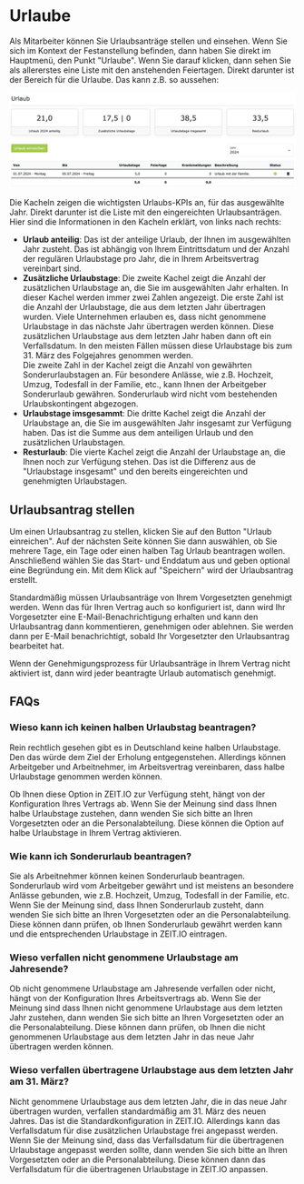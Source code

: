 # Urlaube 

Als Mitarbeiter können Sie Urlaubsanträge stellen und einsehen. Wenn Sie sich im Kontext der Festanstellung 
befinden, dann haben Sie direkt im Hauptmenü, den Punkt "Urlaube". Wenn Sie darauf klicken, dann sehen Sie 
als allererstes eine Liste mit den anstehenden Feiertagen. Direkt darunter ist der Bereich für die Urlaube.
Das kann z.B. so aussehen:

![Urlaube](../img/context-employee/vacations-01-de.png)

Die Kacheln zeigen die wichtigsten Urlaubs-KPIs an, für das ausgewählte Jahr. Direkt darunter ist die Liste
mit den eingereichten Urlaubsanträgen. Hier sind die Informationen in den Kacheln erklärt, von links nach rechts:

- **Urlaub anteilig**: Das ist der anteilige Urlaub, der Ihnen im ausgewählten Jahr zusteht.
  Das ist abhängig von Ihrem Eintrittsdatum und der Anzahl der regulären Urlaubstage pro Jahr, die in Ihrem
  Arbeitsvertrag vereinbart sind.
- **Zusätzliche Urlaubstage**: Die zweite Kachel zeigt die Anzahl der zusätzlichen Urlaubstage an, die Sie
  im ausgewählten Jahr erhalten. In dieser Kachel werden immer zwei Zahlen angezeigt. Die erste Zahl ist die
  Anzahl der Urlaubstage, die aus dem letzten Jahr übertragen wurden. Viele Unternehmen erlauben es, dass
  nicht genommene Urlaubstage in das nächste Jahr übertragen werden können. Diese zusätzlichen Urlaubstage
  aus dem letzten Jahr haben dann oft ein Verfallsdatum. In den meisten Fällen müssen diese Urlaubstage
  bis zum 31. März des Folgejahres genommen werden.<br/>
  Die zweite Zahl in der Kachel zeigt die Anzahl von
  gewährten Sonderurlaubstagen an. Für besondere Anlässe, wie z.B. Hochzeit, Umzug, Todesfall in der Familie, etc.,
  kann Ihnen der Arbeitgeber Sonderurlaub gewähren. Sonderurlaub wird nicht vom bestehenden Urlaubskontingent abgezogen.
- **Urlaubstage imsgesammt**: Die dritte Kachel zeigt die Anzahl der Urlaubstage an, die Sie im ausgewählten Jahr
  insgesamt zur Verfügung haben. Das ist die Summe aus dem anteiligen Urlaub und den zusätzlichen Urlaubstagen.
- **Resturlaub**: Die vierte Kachel zeigt die Anzahl der Urlaubstage an, die Ihnen noch zur Verfügung stehen. Das ist
  die Differenz aus de "Urlaubstage insgesamt" und den bereits eingereichten und genehmigten Urlaubstagen.

## Urlaubsantrag stellen

Um einen Urlaubsantrag zu stellen, klicken Sie auf den Button "Urlaub einreichen". Auf der nächsten Seite können Sie
dann auswählen, ob Sie mehrere Tage, ein Tage oder einen halben Tag Urlaub beantragen wollen. Anschließend
wählen Sie das Start- und Enddatum aus und geben optional eine Begründung ein. Mit dem Klick auf "Speichern"
wird der Urlaubsantrag erstellt.

Standardmäßig müssen Urlaubsanträge von Ihrem Vorgesetzten genehmigt werden. Wenn das für Ihren Vertrag auch so
konfiguriert ist, dann wird Ihr Vorgesetzter eine E-Mail-Benachrichtigung erhalten und kann den Urlaubsantrag
dann kommentieren, genehmigen oder ablehnen. Sie werden dann per E-Mail benachrichtigt, sobald Ihr Vorgesetzter
den Urlaubsantrag bearbeitet hat.

Wenn der Genehmigungsprozess für Urlaubsanträge in Ihrem Vertrag nicht aktiviert ist, dann wird jeder beantragte
Urlaub automatisch genehmigt.

## FAQs

### Wieso kann ich keinen halben Urlaubstag beantragen?

Rein rechtlich gesehen gibt es in Deutschland keine halben Urlaubstage. Den das würde dem Ziel der Erholung
entgegenstehen. Allerdings können Arbeitgeber und Arbeitnehmer, im Arbeitsvertrag vereinbaren, dass halbe Urlaubstage
genommen werden können.

Ob Ihnen diese Option in ZEIT.IO zur Verfügung steht, hängt von der Konfiguration Ihres Vertrags ab. Wenn Sie
der Meinung sind dass Ihnen halbe Urlaubstage zustehen, dann wenden Sie sich bitte an Ihren Vorgesetzten oder
an die Personalabteilung. Diese können die Option auf halbe Urlaubstage in Ihrem Vertrag aktivieren.

### Wie kann ich Sonderurlaub beantragen?

Sie als Arbeitnehmer können keinen Sonderurlaub beantragen. Sonderurlaub wird vom Arbeitgeber gewährt und ist
meistens an besondere Anlässe gebunden, wie z.B. Hochzeit, Umzug, Todesfall in der Familie, etc. Wenn Sie der
Meinung sind, dass Ihnen Sonderurlaub zusteht, dann wenden Sie sich bitte an Ihren Vorgesetzten oder an die
Personalabteilung. Diese können dann prüfen, ob Ihnen Sonderurlaub gewährt werden kann und die entsprechenden
Urlaubstage in ZEIT.IO eintragen.

### Wieso verfallen nicht genommene Urlaubstage am Jahresende?

Ob nicht genommene Urlaubstage am Jahresende verfallen oder nicht, hängt von der Konfiguration Ihres Arbeitsvertrags
ab. Wenn Sie der Meinung sind dass Ihnen nicht genommene Urlaubstage aus dem letzten Jahr zustehen, dann wenden
Sie sich bitte an Ihren Vorgesetzten oder an die Personalabteilung. Diese können dann prüfen, ob Ihnen die
nicht genommenen Urlaubstage aus dem letzten Jahr in das neue Jahr übertragen werden können.

### Wieso verfallen übertragene Urlaubstage aus dem letzten Jahr am 31. März?

Nicht genommene Urlaubstage aus dem letzten Jahr, die in das neue Jahr übertragen wurden, verfallen standardmäßig
am 31. März des neuen Jahres. Das ist die Standardkonfiguration in ZEIT.IO. Allerdings kann das Verfallsdatum
für dise zusätzlichen Urlaubstage frei angepasst werden. Wenn Sie der Meinung sind, dass das Verfallsdatum für die
übertragenen Urlaubstage angepasst werden sollte, dann wenden Sie sich bitte an Ihren Vorgesetzten oder an die
Personalabteilung. Diese können dann das Verfallsdatum für die übertragenen Urlaubstage in ZEIT.IO anpassen.
